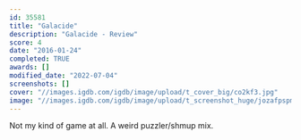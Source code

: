 ```yaml
---
id: 35581
title: "Galacide"
description: "Galacide - Review"
score: 4
date: "2016-01-24"
completed: TRUE
awards: []
modified_date: "2022-07-04"
screenshots: []
cover: "//images.igdb.com/igdb/image/upload/t_cover_big/co2kf3.jpg"
image: "//images.igdb.com/igdb/image/upload/t_screenshot_huge/jozafpspmeuufovby34z.jpg"
---
```

Not my kind of game at all. A weird puzzler/shmup mix.
